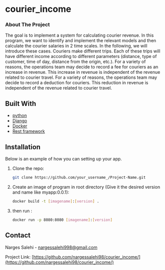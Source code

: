 # courier_income

<!-- ABOUT THE PROJECT -->
### About The Project

The goal is to implement a system for calculating courier revenue. In this program, we want to identify and implement the relevant models and then calculate the courier salaries in 2 time scales. In the following, we will introduce these cases.
Couriers make different trips. Each of these trips will have different income according to different parameters (distance, type of customer, time of day, distance from the origin, etc.).
For a variety of reasons, the operations team may decide to record a fee for couriers as an increase in revenue. This increase in revenue is independent of the revenue related to courier travel.
For a variety of reasons, the operations team may decide to record a deduction for couriers. This reduction in revenue is independent of the revenue related to courier travel.

## Built With

* [python](https://python.org/)
* [Django](https://www.djangoproject.com/)
* [Docker](https://www.docker.com/)
* [Rest framework](https://www.django-rest-framework.org/)

<!-- INSTALLATION -->
## Installation

Below is an example of how you can setting up your app. 
1. Clone the repo:
   ```sh
   git clone https://github.com/your_username_/Project-Name.git
   ```
2. Create an image of program in root directory (Give it the desired version and name like myapp:0.0.1):
   ```sh
   docker build -t [imagename]:[version] .
   ```
3. then run :
   ```sh
   docker run -p 8080:8080 [imagename]:[version]
   ```

<!-- CONTACT -->
## Contact

Narges Salehi - nargessalehi998@gmail.com

Project Link: [https://github.com/nargessalehi98/courier_income/](https://github.com/nargessalehi98/courier_income/)

